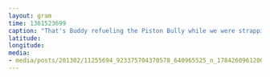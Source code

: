 ```yaml
---
layout: gram
time: 1361523699
caption: "That's Buddy refueling the Piston Bully while we were strapping the fuel line."
latitude: 
longitude: 
media:
- media/posts/201302/11255694_923375704370578_640965525_n_17842609612000351.jpg
---
```

